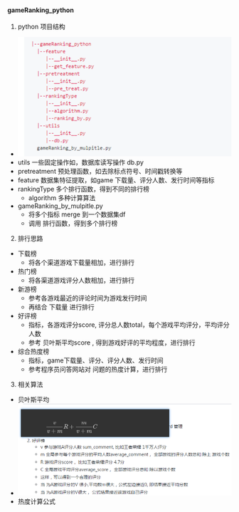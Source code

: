 #### gameRanking_python 

1. python 项目结构
  - ![image](image/project_constr.png)
  - utils 一些固定操作如，数据库读写操作 db.py
  - pretreatment 预处理函数，如去除标点符号、时间戳转换等
  - feature  数据集特征提取，如game 下载量、评分人数、发行时间等指标
  - rankingType  多个排行函数，得到不同的排行榜
      - algorithm  多种计算算法
  - gameRanking_by_mulpitle.py 
     - 将多个指标 merge 到一个数据集df
     - 调用 排行函数，得到多个排行榜
2. 排行思路
  - 下载榜
      - 将各个渠道游戏下载量相加，进行排行
  - 热门榜
      - 将各渠道游戏评分人数相加，进行排行
  - 新游榜
      - 参考各游戏最近的评论时间为游戏发行时间
      - 再结合 下载量 进行排行
  - 好评榜
      - 指标，各游戏评分score, 评分总人数total，每个游戏平均评分，平均评分人数
      - 参考 贝叶斯平均score , 得到游戏好评的平均程度，进行排行
  - 综合热度榜
      - 指标，game下载量、评分、评分人数、发行时间
      - 参考程序员问答网站对 问题的热度计算，进行排行
3. 相关算法
  - 贝叶斯平均
  - ![image](image/贝叶斯平均.png)
  - 热度计算公式 